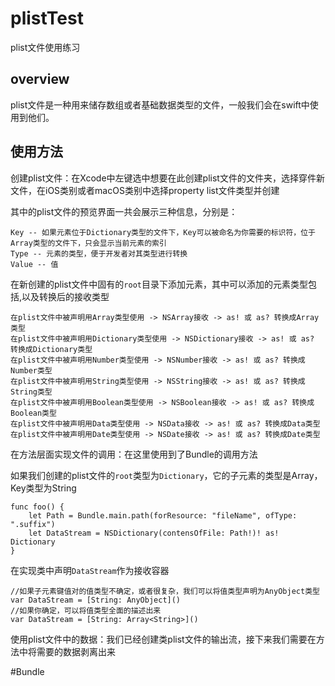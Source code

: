 # plistTest
plist文件使用练习

## overview
plist文件是一种用来储存数组或者基础数据类型的文件，一般我们会在swift中使用到他们。
## 使用方法
创建plist文件：在Xcode中左键选中想要在此创建plist文件的文件夹，选择穿件新文件，在iOS类别或者macOS类别中选择property list文件类型并创建

其中的plist文件的预览界面一共会展示三种信息，分别是：

    Key -- 如果元素位于Dictionary类型的文件下，Key可以被命名为你需要的标识符，位于Array类型的文件下，只会显示当前元素的索引
    Type -- 元素的类型，便于开发者对其类型进行转换
    Value -- 值

在新创建的plist文件中固有的`root`目录下添加元素，其中可以添加的元素类型包括,以及转换后的接收类型

    在plist文件中被声明用Array类型使用 -> NSArray接收 -> as! 或 as? 转换成Array类型 
    在plist文件中被声明用Dictionary类型使用 -> NSDictionary接收 -> as! 或 as? 转换成Dictionary类型 
    在plist文件中被声明用Number类型使用 -> NSNumber接收 -> as! 或 as? 转换成Number类型 
    在plist文件中被声明用String类型使用 -> NSString接收 -> as! 或 as? 转换成String类型 
    在plist文件中被声明用Boolean类型使用 -> NSBoolean接收 -> as! 或 as? 转换成Boolean类型 
    在plist文件中被声明用Data类型使用 -> NSData接收 -> as! 或 as? 转换成Data类型 
    在plist文件中被声明用Date类型使用 -> NSDate接收 -> as! 或 as? 转换成Date类型 

在方法层面实现文件的调用：在这里使用到了Bundle的调用方法

如果我们创建的plist文件的`root`类型为`Dictionary`，它的子元素的类型是Array<String>，Key类型为String

    func foo() {
        let Path = Bundle.main.path(forResource: "fileName", ofType: ".suffix")
        let DataStream = NSDictionary(contensOfFile: Path!)! as! Dictionary
    }
在实现类中声明`DataStream`作为接收容器

    //如果子元素键值对的值类型不确定，或者很复杂，我们可以将值类型声明为AnyObject类型
    var DataStream = [String: AnyObject]()
    //如果你确定，可以将值类型全面的描述出来
    var DataStream = [String: Array<String>]()
使用plist文件中的数据：我们已经创建类plist文件的输出流，接下来我们需要在方法中将需要的数据剥离出来

    
    

#Bundle